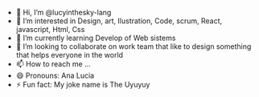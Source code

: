 - 👋 Hi, I’m @lucyinthesky-lang
- 👀 I’m interested in Design, art, Ilustration, Code, scrum, React, javascript, Html, Css
- 🌱 I’m currently learning Develop of Web sistems
- 💞️ I’m looking to collaborate on work team that like to design something that helps everyone in the world
- 📫 How to reach me ...
- 😄 Pronouns: Ana Lucia
- ⚡ Fun fact: My joke name is The Uyuyuy

<!---
lucyinthesky-lang/lucyinthesky-lang is a ✨ special ✨ repository because its `README.md` (this file) appears on your GitHub profile.
You can click the Preview link to take a look at your changes.
--->
